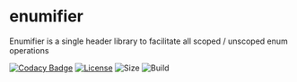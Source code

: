 # enumifier


Enumifier is a single header library to facilitate all scoped / unscoped enum operations 

[![Codacy Badge](https://api.codacy.com/project/badge/Grade/bc15b104e34440c68cc9eaca99e7dc79)](https://www.codacy.com?utm_source=github.com&amp;utm_medium=referral&amp;utm_content=pranayaggarwal/enumifier&amp;utm_campaign=Badge_Grade)
[![License](https://img.shields.io/github/license/pranayaggarwal/enumifier)](LICENSE)
![Size](https://img.shields.io/github/repo-size/pranayaggarwal/enumifier)
![Build](https://img.shields.io/appveyor/ci/pranayaggarwal/enumifier)
